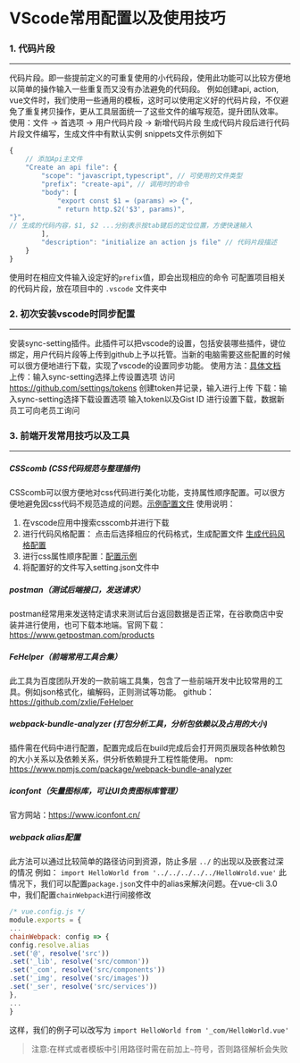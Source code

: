 
# VScode常用配置以及使用技巧
### 1. 代码片段
---
代码片段。即一些提前定义的可重复使用的小代码段，使用此功能可以比较方便地以简单的操作输入一些重复而又没有办法避免的代码段。
例如创建api, action, vue文件时，我们使用一些通用的模板，这时可以使用定义好的代码片段，不仅避免了重复拷贝操作，更从工具层面统一了这些文件的编写规范，提升团队效率。
使用：文件 -> 首选项 -> 用户代码片段 -> 新增代码片段
生成代码片段后进行代码片段文件编写，生成文件中有默认实例
snippets文件示例如下
```javascript
{
    // 添加Api主文件
    "Create an api file": {
        "scope": "javascript,typescript", // 可使用的文件类型
        "prefix": "create-api", // 调用时的命令
        "body": [
            "export const $1 = (params) => {",
            " return http.$2('$3', params)",
"}",
// 生成的代码内容，$1, $2 ...分别表示按tab键后的定位位置，方便快速输入
        ],
        "description": "initialize an action js file" // 代码片段描述
    }
}
```
使用时在相应文件输入设定好的`prefix`值，即会出现相应的命令
可配置项目相关的代码片段，放在项目中的 `.vscode` 文件夹中
### 2. 初次安装vscode时同步配置
---
安装sync-setting插件。此插件可以把vscode的设置，包括安装哪些插件，键位绑定，用户代码片段等上传到github上予以托管。当新的电脑需要这些配置的时候可以很方便地进行下载，实现了vscode的设置同步功能。
使用方法：[具体文档](https://marketplace.visualstudio.com/items?itemName=Shan.code-settings-sync)
上传：输入sync-setting选择上传设置选项
访问 https://github.com/settings/tokens 创建token并记录，输入进行上传
下载：输入sync-setting选择下载设置选项
输入token以及Gist ID 进行设置下载，数据新员工可向老员工询问
### 3. 前端开发常用技巧以及工具
---
##### CSScomb (CSS代码规范与整理插件)
CSScomb可以很方便地对css代码进行美化功能，支持属性顺序配置。可以很方便地避免因css代码不规范造成的问题。[示例配置文件](../example/csscomb.json)
使用说明：
1. 在vscode应用中搜索csscomb并进行下载
2. 进行代码风格配置： 点击后选择相应的代码格式，生成配置文件 [生成代码风格配置](http://csscomb.com/config)
3. 进行css属性顺序配置：[配置示例](https://github.com/csscomb/csscomb.js/blob/dev/config)
4. 将配置好的文件写入setting.json文件中
##### postman（测试后端接口，发送请求）
postman经常用来发送特定请求来测试后台返回数据是否正常，在谷歌商店中安装并进行使用，也可下载本地端。官网下载：https://www.getpostman.com/products
##### FeHelper（前端常用工具合集）
此工具为百度团队开发的一款前端工具集，包含了一些前端开发中比较常用的工具。例如json格式化，编解码，正则测试等功能。
github： https://github.com/zxlie/FeHelper
##### webpack-bundle-analyzer (打包分析工具，分析包依赖以及占用的大小)
插件需在代码中进行配置，配置完成后在build完成后会打开网页展现各种依赖包的大小关系以及依赖关系，供分析依赖提升工程性能使用。
npm: https://www.npmjs.com/package/webpack-bundle-analyzer
##### iconfont（矢量图标库，可让UI负责图标库管理）
官方网站：https://www.iconfont.cn/
##### webpack alias配置
此方法可以通过比较简单的路径访问到资源，防止多层 `../` 的出现以及嵌套过深的情况
例如：
`import HelloWorld from '../../../../../HelloWrold.vue'`
此情况下，我们可以配置`package.json`文件中的alias来解决问题。在vue-cli 3.0中，我们配置`chainWebpack`进行间接修改
```javascript
/* vue.config.js */
module.exports = {
...
chainWebpack: config => {
config.resolve.alias
.set('@', resolve('src'))
.set('_lib', resolve('src/common'))
.set('_com', resolve('src/components'))
.set('_img', resolve('src/images'))
.set('_ser', resolve('src/services'))
},
...
}
```
这样，我们的例子可以改写为
`import HelloWorld from '_com/HelloWorld.vue'`
> 注意:在样式或者模板中引用路径时需在前加上`~`符号，否则路径解析会失败
